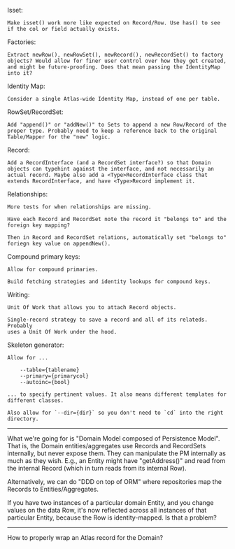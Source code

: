 Isset:

    Make isset() work more like expected on Record/Row. Use has() to see if the col or field actually exists.
    
Factories:
    
    Extract newRow(), newRowSet(), newRecord(), newRecordSet() to factory objects? Would allow for finer user control over how they get created, and might be future-proofing. Does that mean passing the IdentityMap into it?

Identity Map:

    Consider a single Atlas-wide Identity Map, instead of one per table.

RowSet/RecordSet:

    Add "append()" or "addNew()" to Sets to append a new Row/Record of the proper type. Probably need to keep a reference back to the original Table/Mapper for the "new" logic.

Record:

    Add a RecordInterface (and a RecordSet interface?) so that Domain objects can typehint against the interface, and not necessarily an actual record. Maybe also add a <Type>RecordInterface class that extends RecordInterface, and have <Type>Record implement it.

Relationships:

    More tests for when relationships are missing.

    Have each Record and RecordSet note the record it "belongs to" and the foreign key mapping?

    Then in Record and RecordSet relations, automatically set "belongs to" foriegn key value on appendNew().

Compound primary keys:

    Allow for compound primaries.

    Build fetching strategies and identity lookups for compound keys.

Writing:

    Unit Of Work that allows you to attach Record objects.

    Single-record strategy to save a record and all of its relateds. Probably
    uses a Unit Of Work under the hood.

Skeleton generator:

    Allow for ...

        --table={tablename}
        --primary={primarycol}
        --autoinc={bool}

    ... to specify pertinent values. It also means different templates for different classes.

    Also allow for `--dir={dir}` so you don't need to `cd` into the right directory.

* * *

What we're going for is "Domain Model composed of Persistence Model". That is, the Domain entities/aggregates use Records and RecordSets internally, but never expose them. They can manipulate the PM internally as much as they wish. E.g., an Entity might have "getAddress()" and read from the internal Record (which in turn reads from its internal Row).

Alternatively, we can do "DDD on top of ORM" where repositories map the Records to Entities/Aggregates.

If you have two instances of a particular domain Entity, and you change values on the data Row, it's now reflected across all instances of that particular Entity, because the Row is identity-mapped. Is that a problem?

* * *

How to properly wrap an Atlas record for the Domain?
